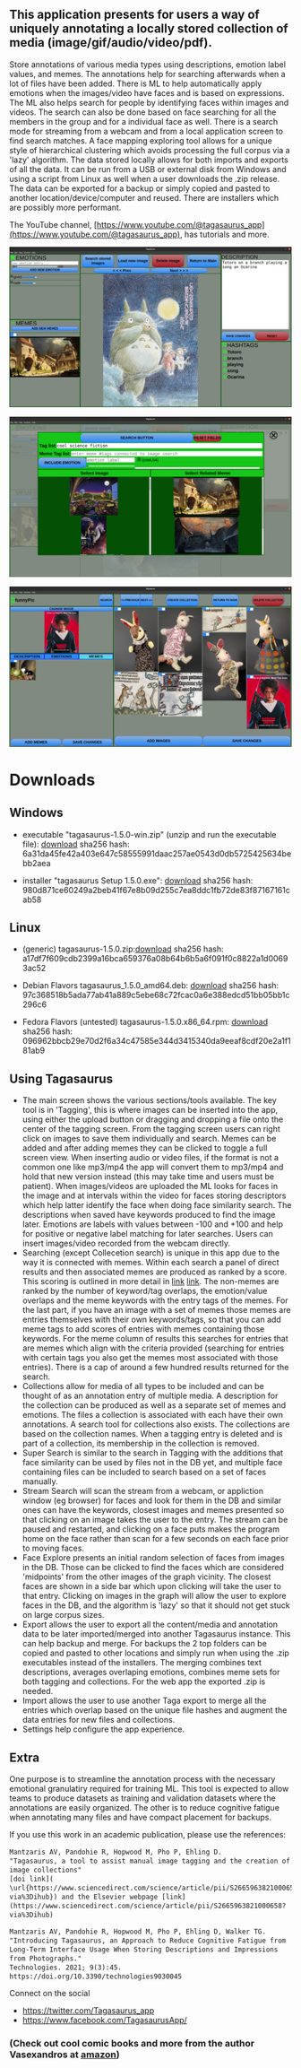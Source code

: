 ## This application presents for users a way of uniquely annotating a locally stored collection of media (image/gif/audio/video/pdf).

Store annotations of various media types using descriptions, emotion label values, and memes. The annotations help for searching afterwards when a lot of files have been added. There is ML to help automatically apply emotions when the images/video have faces and is based on expressions. The ML also helps search for people by identifying faces within images and videos. The search can also be done based on face searching for all the members in the group and for a individual face as well. There is a search mode for streaming from a webcam and from a local application screen to find search matches. A face mapping exploring tool allows for a unique style of hierarchical clustering which avoids processing the full corpus via a 'lazy' algorithm. The data stored locally allows for both imports and exports of all the data. It can be run from a USB or external disk from Windows and using a script from Linux as well when a user downloads the .zip release. The data can be exported for a backup or simply copied and pasted to another location/device/computer and reused. There are installers which are possibly more performant. 

The YouTube channel, [https://www.youtube.com/@tagasaurus_app](https://www.youtube.com/@tagasaurus_app), has tutorials and more.

![tagging](/TagasaurusReflections/screenshot1.png)

![search](/TagasaurusReflections/screenshot2.png)

![collections](/TagasaurusReflections/screenshot3.png)


# Downloads

## Windows
- executable "tagasaurus-1.5.0-win.zip" (unzip and run the executable file): [download](https://github.com/mantzaris/Tagasaurus/releases/download/1.5.0/tagasaurus-1.5.0-win.zip)
sha256 hash: 6a31da45fe42a403e647c58555991daac257ae0543d0db5725425634bebb2aea

- installer "tagasaurus Setup 1.5.0.exe": [download](https://github.com/mantzaris/Tagasaurus/releases/download/1.5.0/tagasaurus.Setup.1.5.0.exe)
sha256 hash: 980d871ce60249a2beb41f67e8b09d255c7ea8ddc1fb72de83f87167161cab58

## Linux
- (generic) tagasaurus-1.5.0.zip:[download](https://github.com/mantzaris/Tagasaurus/releases/download/1.5.0/tagasaurus-1.5.0.zip)
sha256 hash: a17df7f609cdb2399a16bca659376a08b64b6b5a6f091f0c8822a1d00693ac52

- Debian Flavors tagasaurus_1.5.0_amd64.deb: [download](https://github.com/mantzaris/Tagasaurus/releases/download/1.5.0/tagasaurus_1.5.0_amd64.deb)
sha256 hash: 97c368518b5ada77ab41a889c5ebe68c72fcac0a6e388edcd51bb05bb1c296c6

- Fedora Flavors (untested) tagasaurus-1.5.0.x86_64.rpm: [download](https://github.com/mantzaris/Tagasaurus/releases/download/1.5.0/tagasaurus-1.5.0.x86_64.rpm)
sha256 hash: 096962bbcb29e70d2f6a34c47585e344d3415340da9eeaf8cdf20e2a1f181ab9


## Using Tagasaurus

- The main screen shows the various sections/tools available. The key tool is in 'Tagging', this is where images can be inserted into the app, using either the upload button or dragging and dropping a file onto the center of the tagging screen. From the tagging screen users can right click on images to save them individually and search. Memes can be added and after adding memes they can be clicked to toggle a full screen view. When inserting audio or video files, if the format is not a common one like mp3/mp4 the app will convert them to mp3/mp4 and hold that new version instead (this may take time and users must be patient). When images/videos are uploaded the ML looks for faces in the image and at intervals within the video for faces storing descriptors which help latter identify the face when doing face similarity search. The descriptions when saved have keywords produced to find the image later. Emotions are labels with values between -100 and +100 and help for positive or negative label matching for later searches. Users can insert images/video recorded from the webcam directly. 
- Searching (except Collecetion search) is unique in this app due to the way it is connected with memes. Within each search a panel of direct results and then associated memes are produced as ranked by a score. This scoring is outlined in more detail in [link](https://www.sciencedirect.com/science/article/pii/S2665963821000658?via%3Dihub) [link](https://doi.org/10.3390/technologies9030045). The non-memes are ranked by the number of keyword/tag overlaps, the emotion/value overlaps and the meme keywords with the entry tags of the memes. For the last part, if you have an image with a set of memes those memes are entries themselves with their own keywords/tags, so that you can add meme tags to add scores of entries with memes containing those keywords. For the meme column of results this searches for entries that are memes which align with the criteria provided (searching for entries with certain tags you also get the memes most associated with those entries). There is a cap of around a few hundred results returned for the search.
- Collections allow for media of all types to be included and can be thought of as an annotation entry of multiple media. A description for the collection can be produced as well as a separate set of memes and emotions. The files a collection is associated with each have their own annotations. A search tool for collections also exists. The collections are based on the collection names. When a tagging entry is deleted and is part of a collection, its membership in the collection is removed.
- Super Search is similar to the search in Tagging with the additions that face similarity can be used by files not in the DB yet, and multiple face containing files can be included to search based on a set of faces manually.
- Stream Search will scan the stream from a webcam, or appliction window (eg browser) for faces and look for them in the DB and similar ones can have the keywords, closest images and memes presented so that clicking on an image takes the user to the entry. The stream can be paused and restarted, and clicking on a face puts makes the program home on the face rather than scan for a few seconds on each face prior to moving faces.
- Face Explore presents an initial random selection of faces from images in the DB. Those can be clicked to find the faces which are considered 'midpoints' from the other images of the graph vicinity. The closest faces are shown in a side bar which upon clicking will take the user to that entry. Clicking on images in the graph will allow the user to explore faces in the DB, and the algorithm is 'lazy' so that it should not get stuck on large corpus sizes.
- Export allows the user to export all the content/media and annotation data to be later imported/merged into another Tagasaurus instance. This can help backup and merge. For backups the 2 top folders can be copied and pasted to other locations and simply run when using the .zip executables instead of the installers. The merging combines text descriptions, averages overlaping emotions, combines meme sets for both tagging and collections. For the web app the exported .zip is needed. 
- Import allows the user to use another Taga export to merge all the entries which overlap based on the unique file hashes and augment the data entries for new files and collections.
- Settings help configure the app experience.

## Extra

One purpose is to streamline the annotation process with the necessary emotional granulatiry required for training ML. This tool is expected to allow teams to produce datasets as training and validation datasets where the annotations are easily organized. The other is to reduce cognitive fatigue when annotating many files and have compact placement for backups.

If you use this work in an academic publication, please use the references:

```
Mantzaris AV, Pandohie R, Hopwood M, Pho P, Ehling D.
"Tagasaurus, a tool to assist manual image tagging and the creation of image collections"
[doi link](  \url{https://www.sciencedirect.com/science/article/pii/S2665963821000658?via%3Dihub}) and the Elsevier webpage [link](https://www.sciencedirect.com/science/article/pii/S2665963821000658?via%3Dihub)
```

```
Mantzaris AV, Pandohie R, Hopwood M, Pho P, Ehling D, Walker TG.
"Introducing Tagasaurus, an Approach to Reduce Cognitive Fatigue from Long-Term Interface Usage When Storing Descriptions and Impressions from Photographs."
Technologies. 2021; 9(3):45. https://doi.org/10.3390/technologies9030045
```

Connect on the social

- https://twitter.com/Tagasaurus_app
- https://www.facebook.com/TagasaurusApp/

### (**Check out cool comic books and more from the author Vasexandros at [amazon](https://www.amazon.com/Vasexandros/e/B010RI6W0G%3Fref=dbs_a_mng_rwt_scns_share)**)

<!---

_also, the books by the author vasexandros are really worth the read_ [link](https://www.amazon.com/Vasexandros/e/B010RI6W0G%3Fref=dbs_a_mng_rwt_scns_share)

# <span style="color:orange">Tagasaurus, the gateway to your semantic multiverse </span>

### <span style="color:red">let's drop the '**U**' from '**U-RL**' because why do we need a UNI-verse and the UNI-queness it imposes?.. let's break free of that and "Tag the Planet!" </span>

---

For the development phase, this principle must be put in top priority
1. The data the users hold is **key**. The tool must smoothly incentivize the users to want to describe content with tags


**I highly recommend you take a look at the literature of the author Vasexandros at [amazon](https://www.amazon.com/Vasexandros/e/B010RI6W0G%3Fref=dbs_a_mng_rwt_scns_share)**
-->
